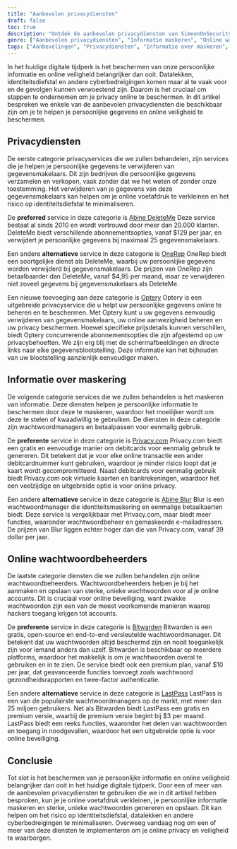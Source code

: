 ```yaml
---
title: "Aanbevolen privacydiensten"
draft: false
toc: true
description: "Ontdek de aanbevolen privacydiensten van SimeonOnSecurity om uw persoonlijke gegevens en online veiligheid te beschermen. Kom meer te weten over diensten voor het verwijderen van persoonlijke informatie van gegevensmakelaars, het maskeren van informatie en het beheren van wachtwoorden. Vind betrouwbare opties voor online privacy en verminder het risico op identiteitsdiefstal en datalekken."
genre: ["Aanbevolen privacydiensten", "Informatie maskeren", "Online wachtwoordbeheerders", "Gegevensmakelaar verwijderen", "Abine DeleteMe", "OneRep", "Optery", "Abine Waas", "Privacy.nl", "Bitwarden", "LastPass", "Online beveiliging", "Identiteitsbescherming", "Gegevensbescherming"]
tags: ["Aanbevelingen", "Privacydiensten", "Informatie over maskeren", "Online wachtwoordbeheerders", "Gegevensmakelaars", "Abine DeleteMe", "OneRep", "Optery", "Abine Waas", "Privacy.nl", "Bitwarden", "LastPass", "Online beveiliging", "Bescherming tegen identiteitsdiefstal", "Datalekken", "Bescherming van persoonlijke gegevens", "Digitale veiligheid", "Cyberbedreigingen", "Identiteitsbescherming", "Online privacy", "Sterke wachtwoorden", "Privacy van gegevens"]
---
```

 In het huidige digitale tijdperk is het beschermen van onze persoonlijke informatie en online veiligheid belangrijker dan ooit. Datalekken, identiteitsdiefstal en andere cyberbedreigingen komen maar al te vaak voor en de gevolgen kunnen verwoestend zijn. Daarom is het cruciaal om stappen te ondernemen om je privacy online te beschermen. In dit artikel bespreken we enkele van de aanbevolen privacydiensten die beschikbaar zijn om je te helpen je persoonlijke gegevens en online veiligheid te beschermen.

## Privacydiensten

De eerste categorie privacyservices die we zullen behandelen, zijn services die je helpen je persoonlijke gegevens te verwijderen van gegevensmakelaars. Dit zijn bedrijven die persoonlijke gegevens verzamelen en verkopen, vaak zonder dat we het weten of zonder onze toestemming. Het verwijderen van je gegevens van deze gegevensmakelaars kan helpen om je online voetafdruk te verkleinen en het risico op identiteitsdiefstal te minimaliseren.

De **preferred** service in deze categorie is [Abine DeleteMe](https://joindeleteme.com/refer?coupon=RFR-40867-7DWHR4) Deze service bestaat al sinds 2010 en wordt vertrouwd door meer dan 20.000 klanten. DeleteMe biedt verschillende abonnementsopties, vanaf $129 per jaar, en verwijdert je persoonlijke gegevens bij maximaal 25 gegevensmakelaars.

Een andere **alternatieve** service in deze categorie is [OneRep](https://onerep.com) OneRep biedt een soortgelijke dienst als DeleteMe, waarbij uw persoonlijke gegevens worden verwijderd bij gegevensmakelaars. De prijzen van OneRep zijn betaalbaarder dan DeleteMe, vanaf $4,95 per maand, maar ze verwijderen niet zoveel gegevens bij gegevensmakelaars als DeleteMe.

Een nieuwe toevoeging aan deze categorie is [Optery](https://app.optery.com/) Optery is een uitgebreide privacyservice die u helpt uw persoonlijke gegevens online te beheren en te beschermen. Met Optery kunt u uw gegevens eenvoudig verwijderen van gegevensmakelaars, uw online aanwezigheid beheren en uw privacy beschermen. Hoewel specifieke prijsdetails kunnen verschillen, biedt Optery concurrerende abonnementsopties die zijn afgestemd op uw privacybehoeften. We zijn erg blij met de schermafbeeldingen en directe links naar elke gegevensblootstelling. Deze informatie kan het bijhouden van uw blootstelling aanzienlijk eenvoudiger maken.

## Informatie over maskering

De volgende categorie services die we zullen behandelen is het maskeren van informatie. Deze diensten helpen je persoonlijke informatie te beschermen door deze te maskeren, waardoor het moeilijker wordt om deze te stelen of kwaadwillig te gebruiken. De diensten in deze categorie zijn wachtwoordmanagers en betaalpassen voor eenmalig gebruik.

De **preferente** service in deze categorie is [Privacy.com](https://privacy.com/join/SU86Y) Privacy.com biedt een gratis en eenvoudige manier om debitcards voor eenmalig gebruik te genereren. Dit betekent dat je voor elke online transactie een ander debitcardnummer kunt gebruiken, waardoor je minder risico loopt dat je kaart wordt gecompromitteerd. Naast debitcards voor eenmalig gebruik biedt Privacy.com ook virtuele kaarten en bankrekeningen, waardoor het een veelzijdige en uitgebreide optie is voor online privacy.

Een andere **alternatieve** service in deze categorie is [Abine Blur](https://dnt.abine.com/#/ref_register/pC8ZbvQtt) Blur is een wachtwoordmanager die identiteitsmaskering en eenmalige betaalkaarten biedt. Deze service is vergelijkbaar met Privacy.com, maar biedt meer functies, waaronder wachtwoordbeheer en gemaskeerde e-mailadressen. De prijzen van Blur liggen echter hoger dan die van Privacy.com, vanaf 39 dollar per jaar.

## Online wachtwoordbeheerders

De laatste categorie diensten die we zullen behandelen zijn online wachtwoordbeheerders. Wachtwoordbeheerders helpen je bij het aanmaken en opslaan van sterke, unieke wachtwoorden voor al je online accounts. Dit is cruciaal voor online beveiliging, want zwakke wachtwoorden zijn een van de meest voorkomende manieren waarop hackers toegang krijgen tot accounts.

De **preferente** service in deze categorie is [Bitwarden](https://bitwarden.com) Bitwarden is een gratis, open-source en end-to-end versleutelde wachtwoordmanager. Dit betekent dat uw wachtwoorden altijd beschermd zijn en nooit toegankelijk zijn voor iemand anders dan uzelf. Bitwarden is beschikbaar op meerdere platforms, waardoor het makkelijk is om je wachtwoorden overal te gebruiken en in te zien. De service biedt ook een premium plan, vanaf $10 per jaar, dat geavanceerde functies toevoegt zoals wachtwoord gezondheidsrapporten en twee-factor authenticatie.

Een andere **alternatieve** service in deze categorie is [LastPass](https://www.lastpass.com/) LastPass is een van de populairste wachtwoordmanagers op de markt, met meer dan 25 miljoen gebruikers. Net als Bitwarden biedt LastPass een gratis en premium versie, waarbij de premium versie begint bij $3 per maand. LastPass biedt een reeks functies, waaronder het delen van wachtwoorden en toegang in noodgevallen, waardoor het een uitgebreide optie is voor online beveiliging.

## Conclusie

Tot slot is het beschermen van je persoonlijke informatie en online veiligheid belangrijker dan ooit in het huidige digitale tijdperk. Door een of meer van de aanbevolen privacydiensten te gebruiken die we in dit artikel hebben besproken, kun je je online voetafdruk verkleinen, je persoonlijke informatie maskeren en sterke, unieke wachtwoorden genereren en opslaan. Dit kan helpen om het risico op identiteitsdiefstal, datalekken en andere cyberbedreigingen te minimaliseren. Overweeg vandaag nog om een of meer van deze diensten te implementeren om je online privacy en veiligheid te waarborgen.

